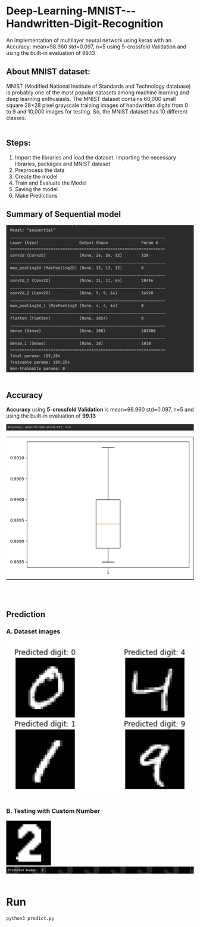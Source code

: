 # Deep-Learning-MNIST---Handwritten-Digit-Recognition

An implementation of multilayer neural network using keras with an Accuracy: mean=98.960 std=0.097, n=5 using 5-crossfold Validation and using the built-in evaluation of 99.13

## About MNIST dataset:

MNIST (Modified National Institute of Standards and Technology database) is probably one of the most popular datasets among machine learning and deep learning enthusiasts. The MNIST dataset contains 60,000 small square 28×28 pixel grayscale training images of handwritten digits from 0 to 9 and 10,000 images for testing. So, the MNIST dataset has 10 different classes.
<br/><br/>

## Steps:

1. Import the libraries and load the dataset: Importing the necessary libraries, packages and MNIST dataset
2. Preprocess the data
3. Create the model
4. Train and Evaluate the Model
5. Saving the model
6. Make Predictions

## Summary of Sequential model

![Scummary](Images/Summary%20of%20the%20Model.png)
<br/><br/>

## Accuracy

**Accuracy** using **5-crossfold Validation** is mean=98.960 std=0.097, n=5 and using the built-in evaluation of **99.13**

![Custom number prediction](Images/accuarcy%20custom.png)

![prediction](Images/accuracy%20with%20custom%20data.png)

<br/><br/>

## Prediction

### A. Dataset images

![Data Set Prediction](Images/data%20set%20image%20prediction.png)

### B. Testing with Custom Number

![Custom number prediction](Images/TestNumber.png)
<br/>
![prediction](Images/prediction.png)
<br/><br/>

# Run

```
python3 predict.py
```
